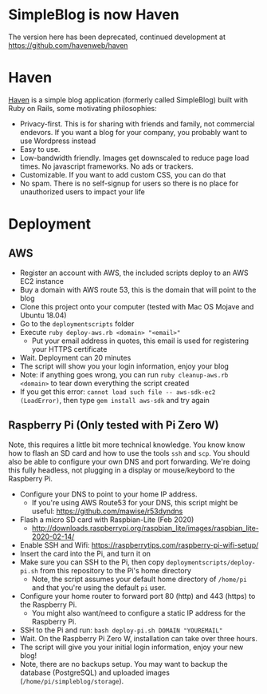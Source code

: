 # SimpleBlog is now Haven

The version here has been deprecated, continued development at https://github.com/havenweb/haven

# Haven

[Haven](https://havenweb.org) is a simple blog application (formerly called SimpleBlog) built with Ruby on Rails, some motivating philosophies:

* Privacy-first.  This is for sharing with friends and family, not commercial endevors.  If you want a blog for your company, you probably want to use Wordpress instead
* Easy to use.
* Low-bandwidth friendly.  Images get downscaled to reduce page load times.  No javascript frameworks.  No ads or trackers.
* Customizable.  If you want to add custom CSS, you can do that
* No spam. There is no self-signup for users so there is no place for unauthorized users to impact your life

# Deployment
## AWS
* Register an account with AWS, the included scripts deploy to an AWS EC2 instance
* Buy a domain with AWS route 53, this is the domain that will point to the blog
* Clone this project onto your computer (tested with Mac OS Mojave and Ubuntu 18.04)
* Go to the `deploymentscripts` folder
* Execute `ruby deploy-aws.rb <domain> "<email>"`
  * Put your email address in quotes, this email is used for registering your HTTPS certificate
* Wait.  Deployment can 20 minutes
* The script will show you your login information, enjoy your blog
* Note: if anything goes wrong, you can run `ruby cleanup-aws.rb <domain>` to tear down everything the script created
* If you get this error: `cannot load such file -- aws-sdk-ec2 (LoadError)`, then type `gem install aws-sdk` and try again
## Raspberry Pi (Only tested with Pi Zero W)
Note, this requires a little bit more technical knowledge.  You know know how to flash an SD card and how to use the tools `ssh` and `scp`.  You should also be able to configure your own DNS and port forwarding. We're doing this fully headless, not plugging in a display or mouse/keybord to the Raspberry Pi.
* Configure your DNS to point to your home IP address.
  * If you're using AWS Route53 for your DNS, this script might be useful: https://github.com/mawise/r53dyndns
* Flash a micro SD card with Raspbian-Lite (Feb 2020)
  * http://downloads.raspberrypi.org/raspbian_lite/images/raspbian_lite-2020-02-14/
* Enable SSH and Wifi: https://raspberrytips.com/raspberry-pi-wifi-setup/
* Insert the card into the Pi, and turn it on
* Make sure you can SSH to the Pi, then copy `deploymentscripts/deploy-pi.sh` from this repository to the Pi's home directory
  * Note, the script assumes your default home directory of `/home/pi` and that you're using the default `pi` user.
* Configure your home router to forward port 80 (http) and 443 (https) to the Raspberry Pi.
  * You might also want/need to configure a static IP address for the Raspberry Pi.
* SSH to the Pi and run: `bash deploy-pi.sh DOMAIN "YOUREMAIL"`
* Wait.  On the Raspberry Pi Zero W, installation can take over three hours.
* The script will give you your initial login information, enjoy your new blog!
* Note, there are no backups setup.  You may want to backup the database (PostgreSQL) and uploaded images (`/home/pi/simpleblog/storage`).



